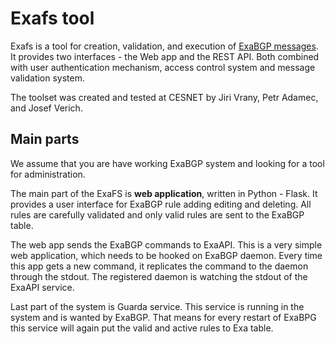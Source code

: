# Exafs tool

Exafs is a tool for creation, validation, and execution 
of [ExaBGP messages](https://github.com/Exa-Networks/exabgp).
It provides two interfaces - the Web app and the REST API. Both combined with user authentication mechanism, access control system and message validation system. 

The toolset was created and tested at CESNET by Jiri Vrany, Petr Adamec, and Josef Verich. 

## Main parts

We assume that you are have working ExaBGP system and looking for a tool for administration.

The main part of the ExaFS is **web application**, written in Python - Flask. It provides a user interface for ExaBGP rule
adding editing and deleting. All rules are carefully validated and only valid rules are sent to the
ExaBGP table. 

The web app sends the ExaBGP commands to ExaAPI. This is a very simple
web application, which needs to be hooked on ExaBGP daemon. Every time this app
gets a new command, it replicates the command to the daemon through the stdout. The registered daemon is watching the stdout of the ExaAPI service.

Last part of the system is Guarda service. This service is running in the system and is wanted by ExaBGP. That means for every restart of ExaBPG this service will again put the valid and active rules
to Exa table. 